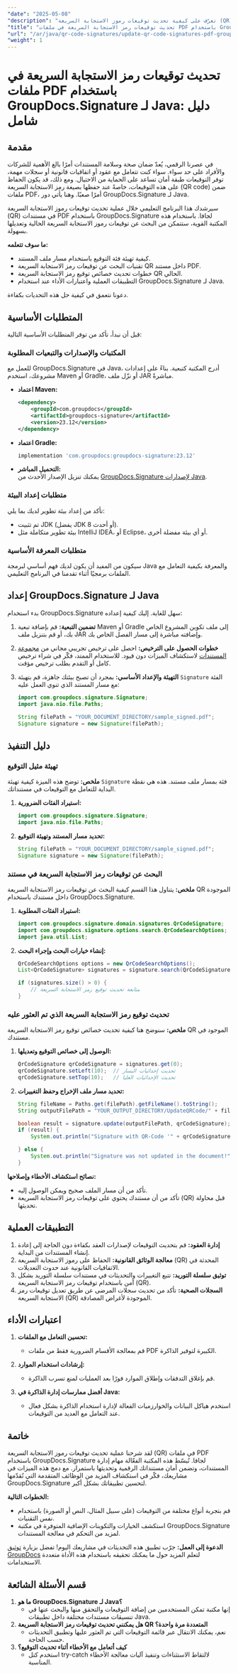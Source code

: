 ```yaml
---
"date": "2025-05-08"
"description": "تعرّف على كيفية تحديث توقيعات رموز الاستجابة السريعة (QR) في مستندات PDF باستخدام GroupDocs.Signature لجافا. يغطي هذا الدليل التهيئة والبحث والتحديث والتطبيقات العملية."
"title": "تحديث توقيعات رمز الاستجابة السريعة في ملفات PDF باستخدام GroupDocs.Signature for Java - دليل شامل"
"url": "/ar/java/qr-code-signatures/update-qr-code-signatures-pdf-groupdocs-java/"
"weight": 1
---
```


# تحديث توقيعات رمز الاستجابة السريعة في ملفات PDF باستخدام GroupDocs.Signature لـ Java: دليل شامل

## مقدمة

في عصرنا الرقمي، يُعدّ ضمان صحة وسلامة المستندات أمرًا بالغ الأهمية للشركات والأفراد على حد سواء. سواء كنت تتعامل مع عقود أو اتفاقيات قانونية أو سجلات مهمة، توفر التوقيعات طبقة أمان تساعد على الحماية من الاحتيال. ومع ذلك، قد يكون الحفاظ على هذه التوقيعات، خاصةً عند حفظها بصيغة رمز الاستجابة السريعة (QR code) ضمن ملفات PDF، أمرًا صعبًا. وهنا يأتي دور GroupDocs.Signature لـ Java.

سيرشدك هذا البرنامج التعليمي خلال عملية تحديث توقيعات رموز الاستجابة السريعة (QR) في مستندات PDF باستخدام GroupDocs.Signature لجافا. باستخدام هذه المكتبة القوية، ستتمكن من البحث عن توقيعات رموز الاستجابة السريعة الحالية وتعديلها بسهولة.

**ما سوف تتعلمه:**
- كيفية تهيئة فئة التوقيع باستخدام مسار ملف المستند.
- تقنيات البحث عن توقيعات رمز الاستجابة السريعة QR داخل مستند PDF.
- خطوات تحديث خصائص توقيع رمز الاستجابة السريعة QR الحالي.
- التطبيقات العملية واعتبارات الأداء عند استخدام GroupDocs.Signature لـ Java.

دعونا نتعمق في كيفية حل هذه التحديات بكفاءة.

## المتطلبات الأساسية

قبل أن نبدأ، تأكد من توفر المتطلبات الأساسية التالية:

### المكتبات والإصدارات والتبعيات المطلوبة
للعمل مع GroupDocs.Signature في Java، أدرج المكتبة كتبعية. بناءً على إعدادات مشروعك، استخدم Maven أو Gradle، أو نزّل ملف JAR مباشرةً.

- **اعتماد Maven:**
  ```xml
  <dependency>
      <groupId>com.groupdocs</groupId>
      <artifactId>groupdocs-signature</artifactId>
      <version>23.12</version>
  </dependency>
  ```

- **اعتماد Gradle:**
  ```gradle
  implementation 'com.groupdocs:groupdocs-signature:23.12'
  ```

- **التحميل المباشر:**  
  يمكنك تنزيل الإصدار الأحدث من [GroupDocs.Signature لإصدارات Java](https://releases.groupdocs.com/signature/java/).

### متطلبات إعداد البيئة
تأكد من إعداد بيئة تطوير لديك بما يلي:
- تم تثبيت JDK (يفضل JDK 8 أو أحدث).
- بيئة تطوير متكاملة مثل IntelliJ IDEA، أو Eclipse، أو أي بيئة مفضلة أخرى.

### متطلبات المعرفة الأساسية
سيكون من المفيد أن يكون لديك فهم أساسي لبرمجة Java والمعرفة بكيفية التعامل مع الملفات برمجيًا أثناء تقدمنا في البرنامج التعليمي.

## إعداد GroupDocs.Signature لـ Java

بدء استخدام GroupDocs.Signature سهل للغاية. إليك كيفية إعداده:

1. **تضمين التبعية:**
   قم بإضافة تبعية Maven أو Gradle إلى ملف تكوين المشروع الخاص بك، أو قم بتنزيل ملف JAR وإضافته مباشرة إلى مسار الفصل الخاص بك.

2. **خطوات الحصول على الترخيص:**
   احصل على ترخيص تجريبي مجاني من [مجموعة المستندات](https://purchase.groupdocs.com/buy) لاستكشاف الميزات دون قيود. للاستخدام الممتد، فكّر في شراء ترخيص كامل أو التقدم بطلب ترخيص مؤقت.

3. **التهيئة والإعداد الأساسي:**
   بمجرد أن تصبح بيئتك جاهزة، قم بتهيئة `Signature` الفئة مع مسار المستند الذي تنوي العمل عليه:
   
   ```java
   import com.groupdocs.signature.Signature;
   import java.nio.file.Paths;

   String filePath = "YOUR_DOCUMENT_DIRECTORY/sample_signed.pdf";
   Signature signature = new Signature(filePath);
   ```

## دليل التنفيذ

### تهيئة مثيل التوقيع

**ملخص:**
توضح هذه الميزة كيفية تهيئة `Signature` فئة بمسار ملف مستند. هذه هي نقطة البداية للتعامل مع التوقيعات في مستنداتك.

1. **استيراد الفئات الضرورية:**
   
   ```java
   import com.groupdocs.signature.Signature;
   import java.nio.file.Paths;
   ```

2. **تحديد مسار المستند وتهيئة التوقيع:**
   
   ```java
   String filePath = "YOUR_DOCUMENT_DIRECTORY/sample_signed.pdf";
   Signature signature = new Signature(filePath);
   ```

### البحث عن توقيعات رمز الاستجابة السريعة في مستند

**ملخص:**
يتناول هذا القسم كيفية البحث عن توقيعات رمز الاستجابة السريعة QR الموجودة داخل مستندك باستخدام GroupDocs.Signature.

1. **استيراد الفئات المطلوبة:**
   
   ```java
   import com.groupdocs.signature.domain.signatures.QrCodeSignature;
   import com.groupdocs.signature.options.search.QrCodeSearchOptions;
   import java.util.List;
   ```

2. **إنشاء خيارات البحث وإجراء البحث:**
   
   ```java
   QrCodeSearchOptions options = new QrCodeSearchOptions();
   List<QrCodeSignature> signatures = signature.search(QrCodeSignature.class, options);

   if (signatures.size() > 0) {
       // متابعة تحديث توقيع رمز الاستجابة السريعة
   }
   ```

### تحديث توقيع رمز الاستجابة السريعة الذي تم العثور عليه

**ملخص:**
سنوضح هنا كيفية تحديث خصائص توقيع رمز الاستجابة السريعة QR الموجود في مستندك.

1. **الوصول إلى خصائص التوقيع وتعديلها:**
   
   ```java
   QrCodeSignature qrCodeSignature = signatures.get(0);
   qrCodeSignature.setLeft(10);  // تحديث إحداثيات اليسار
   qrCodeSignature.setTop(10);   // تحديث الإحداثيات العليا
   ```

2. **تحديد مسار ملف الإخراج وحفظ التغييرات:**
   
   ```java
   String fileName = Paths.get(filePath).getFileName().toString();
   String outputFilePath = "YOUR_OUTPUT_DIRECTORY/UpdateQRCode/" + fileName;

   boolean result = signature.update(outputFilePath, qrCodeSignature);
   if (result) {
       System.out.println("Signature with QR-Code '" + qrCodeSignature.getText() + "' was updated in document ['" + fileName + "'].");

   } else {
       System.out.println("Signature was not updated in the document!");
   }
   ```

**نصائح استكشاف الأخطاء وإصلاحها:**
- تأكد من أن مسار الملف صحيح ويمكن الوصول إليه.
- تأكد من أن مستندك يحتوي على توقيعات رمز الاستجابة السريعة (QR) قبل محاولة تحديثها.

## التطبيقات العملية

1. **إدارة العقود:** قم بتحديث التوقيعات لإصدارات العقد بكفاءة دون الحاجة إلى إعادة إنشاء المستندات من البداية.
2. **معالجة الوثائق القانونية:** الحفاظ على رموز الاستجابة السريعة (QR) المحدثة في الاتفاقيات القانونية عند حدوث التعديلات.
3. **توثيق سلسلة التوريد:** تتبع التغييرات والتحديثات في مستندات سلسلة التوريد بشكل آمن باستخدام توقيعات رمز الاستجابة السريعة (QR).
4. **السجلات الصحية:** تأكد من تحديث سجلات المرضى عن طريق تعديل توقيعات رمز الاستجابة السريعة (QR) الموجودة لأغراض المصادقة.

## اعتبارات الأداء

1. **تحسين التعامل مع الملفات:**
   - قم بمعالجة الأقسام الضرورية فقط من ملفات PDF الكبيرة لتوفير الذاكرة.
   
2. **إرشادات استخدام الموارد:**
   - قم بإغلاق التدفقات وإطلاق الموارد فورًا بعد العمليات لمنع تسرب الذاكرة.
3. **أفضل ممارسات إدارة الذاكرة في Java:**
   - استخدم هياكل البيانات والخوارزميات الفعالة لإدارة استخدام الذاكرة بشكل فعال عند التعامل مع العديد من التوقيعات.

## خاتمة

لقد شرحنا عملية تحديث توقيعات رموز الاستجابة السريعة (QR) في ملفات PDF باستخدام GroupDocs.Signature لجافا. تُبسّط هذه المكتبة الفعّالة مهام إدارة المستندات، وتضمن أمان مستنداتك الرقمية وتحديثها باستمرار. مع دمج هذه الميزات في مشاريعك، فكّر في استكشاف المزيد من الوظائف المتقدمة التي تُقدّمها GroupDocs.Signature لتحسين تطبيقاتك بشكل أكبر.

**الخطوات التالية:**
- قم بتجربة أنواع مختلفة من التوقيعات (على سبيل المثال، النص أو الصورة) باستخدام نفس التقنيات.
- استكشف الخيارات والتكوينات الإضافية المتوفرة في مكتبة GroupDocs.Signature لمزيد من التحكم في معالجة المستندات.

**الدعوة إلى العمل:**
جرّب تطبيق هذه التحديثات في مشاريعك اليوم! تفضل بزيارة [توثيق GroupDocs](https://docs.groupdocs.com/signature/java/) لتعلم المزيد حول ما يمكنك تحقيقه باستخدام هذه الأداة متعددة الاستخدامات.

## قسم الأسئلة الشائعة

1. **ما هو GroupDocs.Signature لـ Java؟**
   - إنها مكتبة تمكن المستخدمين من إضافة التوقيعات والتحقق منها والبحث عنها في تنسيقات مستندات مختلفة داخل تطبيقات Java.
2. **هل يمكنني تحديث توقيعات رمز الاستجابة السريعة QR المتعددة مرة واحدة؟**
   - نعم، يمكنك الانتقال عبر قائمة التوقيعات التي تم العثور عليها وتطبيق التحديثات حسب الحاجة.
3. **كيف أتعامل مع الأخطاء أثناء تحديث التوقيع؟**
   - استخدم كتل try-catch لالتقاط الاستثناءات وتنفيذ آليات معالجة الأخطاء المناسبة.